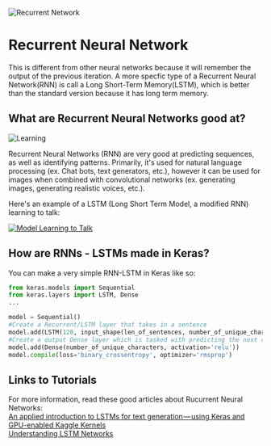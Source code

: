 ![Recurrent Network](https://cdn-images-1.medium.com/max/2000/0*mRHhGAbsKaJPbT21.png)

# Recurrent Neural Network
This is different from other neural networks because it will remember the output of the previous iteration. A more specfic type of a Recurrent Neural Network(RNN) is call a Long Short-Term Memory(LSTM), which is better than the standard version because it has long term memory.

## What are Recurrent Neural Networks good at? 

![Learning](https://cdn-images-1.medium.com/max/1600/0*SUipu9efyQeKHdlk.)

Recurrent Neural Networks (RNN) are very good at predicting sequences, as well as identifying patterns. Primarily, it's used for natural language processing (ex. Chat bots, text generators, etc.), however it can be used for images when combined with convolutional networks (ex. generating images, generating realistic voices, etc.). 

Here's an example of a LSTM (Long Short Term Model, a modified RNN) learning to talk:

[![Model Learning to Talk](https://i.ytimg.com/vi/FsVSZpoUdSU/maxresdefault.jpg)](https://www.youtube.com/watch?v=FsVSZpoUdSU)

## How are RNNs - LSTMs made in Keras?

You can make a very simple RNN-LSTM in Keras like so:

```Python
from keras.models import Sequential
from keras.layers import LSTM, Dense
...

model = Sequential()
#Create a Recurrent/LSTM layer that takes in a sentence
model.add(LSTM(128, input_shape(len_of_sentences, number_of_unique_characters))
#Create a output Dense layer which is tasked with predicting the next character in the sentence.
model.add(Dense(number_of_unique_characters, activation='relu'))
model.compile(loss='binary_crossentropy', optimizer='rmsprop')
```

## Links to Tutorials

For more information, read these good articles about Rucurrent Neural Networks:<br/>
[An applied introduction to LSTMs for text generation — using Keras and GPU-enabled Kaggle Kernels](https://medium.freecodecamp.org/applied-introduction-to-lstms-for-text-generation-380158b29fb3)<br/>
[Understanding LSTM Networks](https://colah.github.io/posts/2015-08-Understanding-LSTMs/)
